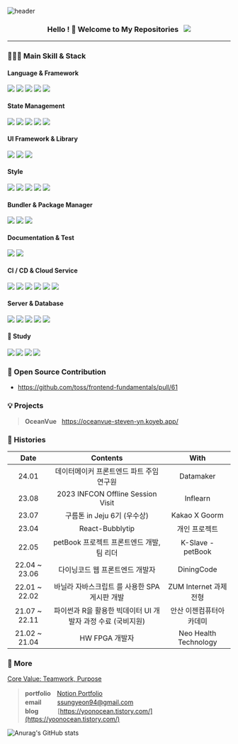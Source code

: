 ![header](https://capsule-render.vercel.app/api?type=waving&color=0:66d9e8,100:eebefa&height=350&section=header&text=yoonOcean's%20GitHub&animation=twinkling&fontSize=50&fontColor=ffffff&fontAlignY=41&desc=Software%20Engineer,%20Frontend&rotate=0)

<h3 align="center">
Hello ! 👋 Welcome to My Repositories &nbsp; <img src="https://hits.seeyoufarm.com/api/count/incr/badge.svg?url=https%3A%2F%2Fgithub.com%2Fsteven-yn&count_bg=%2379C83D&title_bg=%23555555&icon=&icon_color=%23E7E7E7&title=hits&edge_flat=false"/>
</h3>

---

### 👩🏻‍💻 Main Skill & Stack

<div>
  
#### Language & Framework

<img src="https://img.shields.io/badge/typescript-1c7ed6?style=flat-square&logo=typescript&logoColor=fff"/>
<img src="https://img.shields.io/badge/react-61DAFB?style=flat-square&logo=react&logoColor=000"/>
<img src="https://img.shields.io/badge/next.js-000000?style=flat-square&logo=next.js&logoColor=fff"/>
<img src="https://img.shields.io/badge/vue-4FC08D?style=flat-square&logo=vue.js&logoColor=fff"/>
<img src="https://img.shields.io/badge/nuxt-00DC82?style=flat-square&logo=nuxt&logoColor=fff"/>
<br>

#### State Management

<img src="https://img.shields.io/badge/React_Query-FF4154?style=flat-square&logo=reactquery&logoColor=fff"/>
<img src="https://img.shields.io/badge/Recoil-0067A3?style=flat-square&logo=recoil&logoColor=fff"/>
<img src="https://img.shields.io/badge/Zustand-D9411E?style=flat-square&logo=zustand&logoColor=fff"/>
<img src="https://img.shields.io/badge/apollo_client-311C87?style=flat-square&logo=apollographql&logoColor=fff"/>
<img src="https://img.shields.io/badge/redux-764ABC?style=flat-square&logo=redux&logoColor=fff"/>
<br>

#### UI Framework & Library

<img src="https://img.shields.io/badge/shadcn_ui-000000?style=flat-square&logo=shadcnui&logoColor=fff"/>
<img src="https://img.shields.io/badge/chakra_ui-319795?style=flat-square&logo=chakraui&logoColor=fff"/>
<img src="https://img.shields.io/badge/react_hook_form-EC5990?style=flat-square&logo=reacthookform&logoColor=fff"/>
<br>

#### Style

<img src="https://img.shields.io/badge/sass-CC6699?style=flat-square&logo=sass&logoColor=fff"/>
<img src="https://img.shields.io/badge/styled_components-DB7093?style=flat-square&logo=styled-components&logoColor=fff"/>
<img src="https://img.shields.io/badge/emotion-DB7093?style=flat-square&logo=emotion&logoColor=fff"/>
<img src="https://img.shields.io/badge/vanilla_extract-DB7093?style=flat-square&logo=vanilla-extract&logoColor=fff"/>
<img src="https://img.shields.io/badge/tailwind-06B6D4?style=flat-square&logo=tailwindcss&logoColor=fff"/>
<br>

#### Bundler & Package Manager

<img src="https://img.shields.io/badge/Webpack-8DD6F9?style=flat-square&logo=webpack&logoColor=000"/>
<img src="https://img.shields.io/badge/vite-646CFF?style=flat-square&logo=vite&logoColor=fff"/>
<img src="https://img.shields.io/badge/PNPM_Monorepo-F69220?style=flat-square&logo=pnpm&logoColor=fff"/>
<br>

#### Documentation & Test

<img src="https://img.shields.io/badge/Storybook-FF4785?style=flat-square&logo=storybook&logoColor=fff"/>
<img src="https://img.shields.io/badge/Jest-C21325?style=flat-square&logo=Jest&logoColor=fff"/>
<br>

#### CI / CD & Cloud Service

<img src="https://img.shields.io/badge/docker-2496ED?style=flat-square&logo=docker&logoColor=fff"/>
<img src="https://img.shields.io/badge/Github_Actions-2088FF?style=flat-square&logo=githubactions&logoColor=fff"/>
<img src="https://img.shields.io/badge/Vercel-000000?style=flat-square&logo=vercel&logoColor=fff"/>
<img src="https://img.shields.io/badge/Koyep-121212?style=flat-square&logo=koyep&logoColor=fff"/>
<img src="https://img.shields.io/badge/gcp-4285F4?style=flat-square&logo=googlecloud&logoColor=fff"/>
<img src="https://img.shields.io/badge/cloudflare-F38020?style=flat-square&logo=cloudflare&logoColor=fff"/>
<!-- <img src="https://img.shields.io/badge/aws_ec2-FF9900?style=flat-square&logo=awsamplify&logoColor=fff"/> -->
<!-- <img src="https://img.shields.io/badge/heroku-430098?style=flat-square&logo=heroku&logoColor=fff"/> -->
<br>

#### Server & Database

<img src="https://img.shields.io/badge/nginx-009639?style=flat-square&logo=nginx&logoColor=fff"/>
<img src="https://img.shields.io/badge/Node.js-74b816?style=flat-square&logo=node.js&logoColor=fff"/>
<img src="https://img.shields.io/badge/NestJS-E0234E?style=flat-square&logo=NestJS&logoColor=fff"/>
<img src="https://img.shields.io/badge/GraphQL-E10098?style=flat-square&logo=GraphQL&logoColor=fff">
<img src="https://img.shields.io/badge/PostgreSQL-4169E1?style=flat-square&logo=PostgreSQL&logoColor=fff">
</div>

#### 📖 Study

<h4>
<!-- <img src="https://img.shields.io/badge/swc-ffffff?style=flat-square&logo=swc&logoColor=000"/> -->
<!-- <img src="https://img.shields.io/badge/MongoDB-47A248?style=flat-square&logo=MongoDB&logoColor=fff"/> -->
<!-- <img src="https://img.shields.io/badge/three.js-000000?style=flat-square&logo=three.js&logoColor=fff"/> -->
<img src="https://img.shields.io/badge/Bun-000000?style=flat-square&logo=bun&logoColor=fff"/>
<img src="https://img.shields.io/badge/flutter-02569B?style=flat-square&logo=flutter&logoColor=fff"/>
<img src="https://img.shields.io/badge/svelte-FF3E00?style=flat-square&logo=svelte&logoColor=fff"/>
<img src="https://img.shields.io/badge/Rust-000000?style=flat-square&logo=Rust&logoColor=fff" />
</h4>

### 🌟 Open Source Contribution
- https://github.com/toss/frontend-fundamentals/pull/61

### 💡 Projects

<!-- > **petBook** &nbsp; https://petbook.site/ \ -->
> **OceanVue** &nbsp; https://oceanvue-steven-yn.koyeb.app/

### 🎥 Histories
<!-- | 23.06 | Dear-My-Univerest | 개인 프로젝트 | -->
<!-- | 23.06 | 스토리북과 함께하는 컴포넌트 주도 개발 | wanted 프리온보딩 6월 - 장현석 |
| 23.04 | 프론트엔드 여행자를 위한 리액트 해부학 | wanted 프리온보딩 4월 - 강병진 |
| 23.03 | 로그인 기능 구현, 하나부터 열까지! | wanted 프리온보딩 3월 - 신성환 |
| 22.01 | Hyades 프로젝트 프론트엔드 개발 (FE Team Leader) | PSG - Hyades project |
| 14.03 ~ 21.03 | 반도체 공학과 학사 졸업 | 청주대학교 | -->

<div align="center">
  
| Date | Contents | With |
|:---:|:---:|:---:|
| 24.01 | 데이터메이커 프론트엔드 파트 주임연구원 | Datamaker |
| 23.08 | 2023 INFCON Offline Session Visit | Inflearn |
| 23.07 | 구름톤 in Jeju 6기 (우수상) | Kakao X Goorm |
| 23.04 | React-Bubblytip | 개인 프로젝트 |
| 22.05 | petBook 프로젝트 프론트엔드 개발, 팀 리더 | K-Slave - petBook |
| 22.04 ~ 23.06 | 다이닝코드 웹 프론트엔드 개발자 | DiningCode |
| 22.01 ~ 22.02 | 바닐라 자바스크립트 를 사용한 SPA 게시판 개발 | ZUM Internet 과제전형 |
| 21.07 ~ 22.11 | 파이썬과 R을 활용한 빅데이터 UI 개발자 과정 수료 (국비지원) | 안산 이젠컴퓨터아카데미 |
| 21.02 ~ 21.04 | HW FPGA 개발자 | Neo Health Technology |
  
</div>

### 🔖 More

[Core Value: Teamwork, Purpose](https://whistle.to/tendency/43ae1836-b358-43b4-85ab-b826f91dd95c)

> **portfolio**　[Notion Portfolio](https://yoon0cean.notion.site/Junior-Frontend-Developer-Portfoilo-35564255600a45fc9f3e0207f2dc0ad3) \
> **email** 　　 ssungyeon94@gmail.com \
> **blog**&nbsp;&nbsp; 　　  [https://yoonocean.tistory.com/](https://yoonocean.tistory.com/)

![Anurag's GitHub stats](https://github-readme-stats-sigma-five.vercel.app/api?username=steven-yn&show_icons=true&theme=tokyonight) 

<!-- [![Solved.ac Profile](http://mazassumnida.wtf/api/v2/generate_badge?boj=dus1009)](https://solved.ac/dus1009/) -->
<!-- [![Top Langs](https://github-readme-stats.vercel.app/api/top-langs/?username=steven-yn&hide=jupyternotebook,java&layout=compact)](https://github.com/anuraghazra/github-readme-stats) -->
